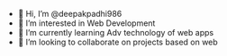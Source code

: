 - 👋 Hi, I’m @deepakpadhi986
- 👀 I’m interested in Web Development
- 🌱 I’m currently learning Adv technology of web apps
- 💞️ I’m looking to collaborate on projects based on web

<!---
deepakpadhi986/deepakpadhi986 is a ✨ special ✨ repository because its `README.md` (this file) appears on your GitHub profile.
You can click the Preview link to take a look at your changes.
--->
